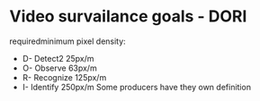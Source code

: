 # Video survailance goals - DORI
requiredminimum pixel density:
* D- Detect2 25px/m
* O- Observe 63px/m
* R- Recognize 125px/m
* I- Identify 250px/m 
Some producers have they own definition 

